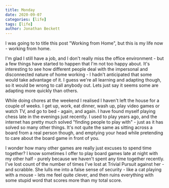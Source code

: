 ```yaml
---
title: Monday
date: 2020-09-07
categories: [life]
tags: [life]
author: Jonathan Beckett
---
```


I was going to to title this post "Working from Home", but this is my life now - working from home.

I'm glad I still have a job, and I don't really miss the office environment - but a few things have started to happen that I'm not too happy about. It's interesting to see how different people deal with the impersonal and disconnected nature of home working - I hadn't anticipated that some would take advantage of it. I guess we're all learning and adapting though, so it would be wrong to call anybody out. Lets just say it seems some are adapting more quickly than others.

While doing chores at the weekend I realised I haven't left the house for a couple of weeks. I get up, work, eat dinner, wash up, play video games or watch TV, and go to bed - again, and again. I have found myself playing chess late in the evenings just recently. I used to play years ago, and the internet has pretty much solved "finding people to play with" - just as it has solved so many other things. It's not quite the same as sitting across a board from a real person though, and emptying your head while pretending to care about the board game in front of you.

I wonder how many other games are really just excuses to spend time together? I know sometimes I offer to play board games late at night with my other half - purely because we haven't spent any time together recently. I've lost count of the number of times I've lost at Trivial Pursuit against her - and scrabble. She lulls me into a false sense of security - like a cat playing with a mouse - lets me feel quite clever, and then ruins everything with some stupid word that scores more than my total score.